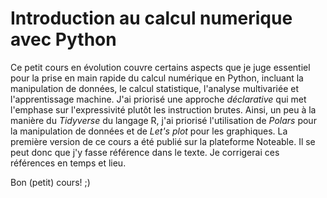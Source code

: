 # Introduction au calcul numerique avec Python

Ce petit cours en évolution couvre certains aspects que je juge essentiel pour la prise en main rapide du calcul numérique en Python, incluant la manipulation de données, le calcul statistique, l'analyse multivariée et l'apprentissage machine. J'ai priorisé une approche *déclarative* qui met l'emphase sur l'expressivité plutôt les instruction brutes. Ainsi, un peu à la manière du *Tidyverse* du langage R, j'ai priorisé l'utilisation de *Polars* pour la manipulation de données et de *Let's plot* pour les graphiques. La première version de ce cours a été publié sur la plateforme Noteable. Il se peut donc que j'y fasse référence dans le texte. Je corrigerai ces références en temps et lieu.

Bon (petit) cours! ;)